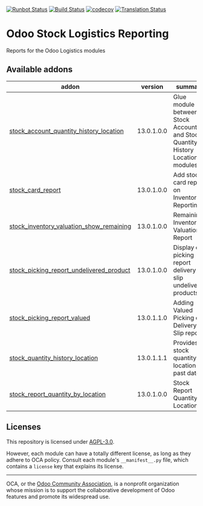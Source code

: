 [![Runbot Status](https://runbot.odoo-community.org/runbot/badge/flat/151/13.0.svg)](https://runbot.odoo-community.org/runbot/repo/github-com-oca-stock-logistics-reporting-151)
[![Build Status](https://travis-ci.com/OCA/stock-logistics-reporting.svg?branch=13.0)](https://travis-ci.com/OCA/stock-logistics-reporting)
[![codecov](https://codecov.io/gh/OCA/stock-logistics-reporting/branch/13.0/graph/badge.svg)](https://codecov.io/gh/OCA/stock-logistics-reporting)
[![Translation Status](https://translation.odoo-community.org/widgets/stock-logistics-reporting-13-0/-/svg-badge.svg)](https://translation.odoo-community.org/engage/stock-logistics-reporting-13-0/?utm_source=widget)

<!-- /!\ do not modify above this line -->

# Odoo Stock Logistics Reporting

Reports for the Odoo Logistics modules

<!-- /!\ do not modify below this line -->

<!-- prettier-ignore-start -->

[//]: # (addons)

Available addons
----------------
addon | version | summary
--- | --- | ---
[stock_account_quantity_history_location](stock_account_quantity_history_location/) | 13.0.1.0.0 | Glue module between Stock Account and Stock Quantity History Location modules
[stock_card_report](stock_card_report/) | 13.0.1.0.0 | Add stock card report on Inventory Reporting.
[stock_inventory_valuation_show_remaining](stock_inventory_valuation_show_remaining/) | 13.0.1.0.0 | Remaining Inventory Valuation Report
[stock_picking_report_undelivered_product](stock_picking_report_undelivered_product/) | 13.0.1.0.0 | Display on picking report delivery slip undelivered products
[stock_picking_report_valued](stock_picking_report_valued/) | 13.0.1.1.0 | Adding Valued Picking on Delivery Slip report
[stock_quantity_history_location](stock_quantity_history_location/) | 13.0.1.1.1 | Provides stock quantity by location on past date
[stock_report_quantity_by_location](stock_report_quantity_by_location/) | 13.0.1.0.0 | Stock Report Quantity By Location

[//]: # (end addons)

<!-- prettier-ignore-end -->

## Licenses

This repository is licensed under [AGPL-3.0](LICENSE).

However, each module can have a totally different license, as long as they adhere to OCA
policy. Consult each module's `__manifest__.py` file, which contains a `license` key
that explains its license.

----

OCA, or the [Odoo Community Association](http://odoo-community.org/), is a nonprofit
organization whose mission is to support the collaborative development of Odoo features
and promote its widespread use.

